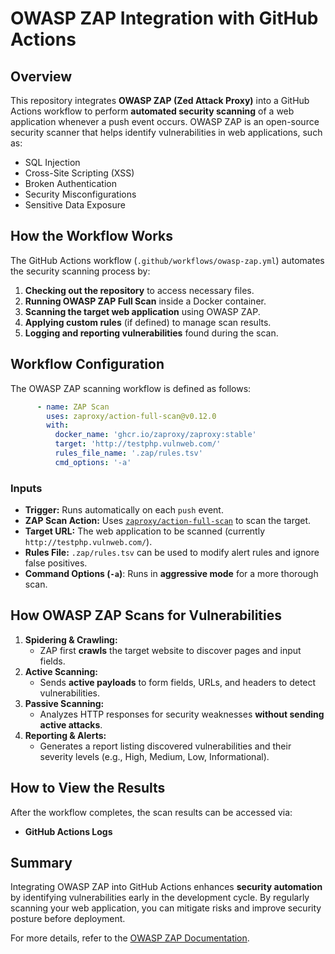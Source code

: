 # OWASP ZAP Integration with GitHub Actions

## Overview
This repository integrates **OWASP ZAP (Zed Attack Proxy)** into a GitHub Actions workflow to perform **automated security scanning** of a web application whenever a push event occurs. OWASP ZAP is an open-source security scanner that helps identify vulnerabilities in web applications, such as:

- SQL Injection
- Cross-Site Scripting (XSS)
- Broken Authentication
- Security Misconfigurations
- Sensitive Data Exposure

## How the Workflow Works
The GitHub Actions workflow (`.github/workflows/owasp-zap.yml`) automates the security scanning process by:

1. **Checking out the repository** to access necessary files.
2. **Running OWASP ZAP Full Scan** inside a Docker container.
3. **Scanning the target web application** using OWASP ZAP.
4. **Applying custom rules** (if defined) to manage scan results.
5. **Logging and reporting vulnerabilities** found during the scan.

## Workflow Configuration

The OWASP ZAP scanning workflow is defined as follows:

```yaml
      - name: ZAP Scan
        uses: zaproxy/action-full-scan@v0.12.0
        with:
          docker_name: 'ghcr.io/zaproxy/zaproxy:stable'
          target: 'http://testphp.vulnweb.com/'
          rules_file_name: '.zap/rules.tsv'
          cmd_options: '-a'
```

### Inputs
- **Trigger:** Runs automatically on each `push` event.
- **ZAP Scan Action:** Uses [`zaproxy/action-full-scan`](https://github.com/zaproxy/action-full-scan) to scan the target.
- **Target URL:** The web application to be scanned (currently `http://testphp.vulnweb.com/`).
- **Rules File:** `.zap/rules.tsv` can be used to modify alert rules and ignore false positives.
- **Command Options (`-a`)**: Runs in **aggressive mode** for a more thorough scan.

## How OWASP ZAP Scans for Vulnerabilities

1. **Spidering & Crawling:**
   - ZAP first **crawls** the target website to discover pages and input fields.
2. **Active Scanning:**
   - Sends **active payloads** to form fields, URLs, and headers to detect vulnerabilities.
3. **Passive Scanning:**
   - Analyzes HTTP responses for security weaknesses **without sending active attacks**.
4. **Reporting & Alerts:**
   - Generates a report listing discovered vulnerabilities and their severity levels (e.g., High, Medium, Low, Informational).

## How to View the Results
After the workflow completes, the scan results can be accessed via:

- **GitHub Actions Logs**

## Summary
Integrating OWASP ZAP into GitHub Actions enhances **security automation** by identifying vulnerabilities early in the development cycle. By regularly scanning your web application, you can mitigate risks and improve security posture before deployment.

For more details, refer to the [OWASP ZAP Documentation](https://www.zaproxy.org/docs/).

